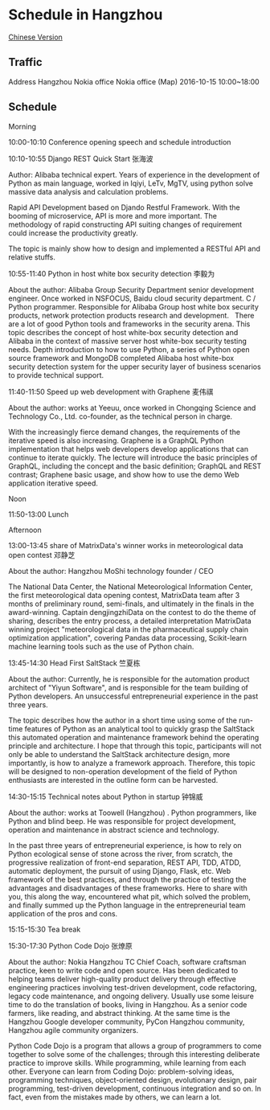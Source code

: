 # Schedule in Hangzhou

[Chinese Version](http://cn.pycon.org/2016/hangzhou.html)

Traffic
------
Address Hangzhou Nokia office
Nokia office (Map)
2016-10-15 10:00~18:00

Schedule
-----

Morning

10:00-10:10 Conference opening speech and schedule introduction

10:10-10:55 Django REST Quick Start 张海波

Author: Alibaba technical expert. Years of experience in the development of Python as main language, worked in Iqiyi, LeTv, MgTV, using python solve massive data analysis and calculation problems.

Rapid API Development based on Djando Restful Framework. With the booming of microservice, API is more and more important. The methodology of rapid constructing API suiting changes of requirement could increase the productivity greatly.

The topic is mainly show how to design and implemented a RESTful API and relative stuffs.


10:55-11:40 Python in host white box security detection 李毅为

About the author: Alibaba Group Security Department senior development engineer. Once worked in NSFOCUS, Baidu cloud security department. C / Python programmer. Responsible for Alibaba Group host white box security products, network protection products research and development.
 
There are a lot of good Python tools and frameworks in the security arena. This topic describes the concept of host white-box security detection and Alibaba in the context of massive server host white-box security testing needs. Depth introduction to how to use Python, a series of Python open source framework and MongoDB completed Alibaba host white-box security detection system for the upper security layer of business scenarios to provide technical support.


11:40-11:50 Speed up web development with Graphene 麦伟祺

About the author: works at Yeeuu, once worked in Chongqing Science and Technology Co., Ltd. co-founder, as the technical person in charge.

With the increasingly fierce demand changes, the requirements of the iterative speed is also increasing. Graphene is a GraphQL Python implementation that helps web developers develop applications that can continue to iterate quickly. The lecture will introduce the basic principles of GraphQL, including the concept and the basic definition; GraphQL and REST contrast; Graphene basic usage, and show how to use the demo Web application iterative speed.


Noon

11:50-13:00 Lunch

Afternoon

13:00-13:45 share of MatrixData's winner works in meteorological data open contest   邓静芝

About the author: Hangzhou MoShi technology founder / CEO

The National Data Center, the National Meteorological Information Center, the first meteorological data opening contest, MatrixData team after 3 months of preliminary round, semi-finals, and ultimately in the finals in the award-winning. Captain dengjingzhiData on the contest to do the theme of sharing, describes the entry process, a detailed interpretation MatrixData winning project "meteorological data in the pharmaceutical supply chain optimization application", covering Pandas data processing, Scikit-learn machine learning tools such as the use of Python chain.

13:45-14:30 Head First SaltStack  竺夏栋

About the author: Currently, he is responsible for the automation product architect of "Yiyun Software", and is responsible for the team building of Python developers. An unsuccessful entrepreneurial experience in the past three years.

The topic describes how the author in a short time using some of the run-time features of Python as an analytical tool to quickly grasp the SaltStack this automated operation and maintenance framework behind the operating principle and architecture. I hope that through this topic, participants will not only be able to understand the SaltStack architecture design, more importantly, is how to analyze a framework approach. Therefore, this topic will be designed to non-operation development of the field of Python enthusiasts are interested in the outline form can be harvested.


14:30-15:15 Technical notes about Python in startup 钟锦威

About the author: works at Toowell (Hangzhou) . Python programmers, like Python and blind beep. He was responsible for project development, operation and maintenance in abstract science and technology.

In the past three years of entrepreneurial experience, is how to rely on Python ecological sense of stone across the river, from scratch, the progressive realization of front-end separation, REST API, TDD, ATDD, automatic deployment, the pursuit of using Django, Flask, etc. Web framework of the best practices, and through the practice of testing the advantages and disadvantages of these frameworks. Here to share with you, this along the way, encountered what pit, which solved the problem, and finally summed up the Python language in the entrepreneurial team application of the pros and cons.


15:15-15:30 Tea break

15:30-17:30 Python Code Dojo 张燎原

About the author: Nokia Hangzhou TC Chief Coach, software craftsman practice, keen to write code and open source. Has been dedicated to helping teams deliver high-quality product delivery through effective engineering practices involving test-driven development, code refactoring, legacy code maintenance, and ongoing delivery. Usually use some leisure time to do the translation of books, living in Hangzhou. As a senior code farmers, like reading, and abstract thinking. At the same time is the Hangzhou Google developer community, PyCon Hangzhou community, Hangzhou agile community organizers.

Python Code Dojo is a program that allows a group of programmers to come together to solve some of the challenges; through this interesting deliberate practice to improve skills. While programming, while learning from each other. Everyone can learn from Coding Dojo: problem-solving ideas, programming techniques, object-oriented design, evolutionary design, pair programming, test-driven development, continuous integration and so on. In fact, even from the mistakes made by others, we can learn a lot.
